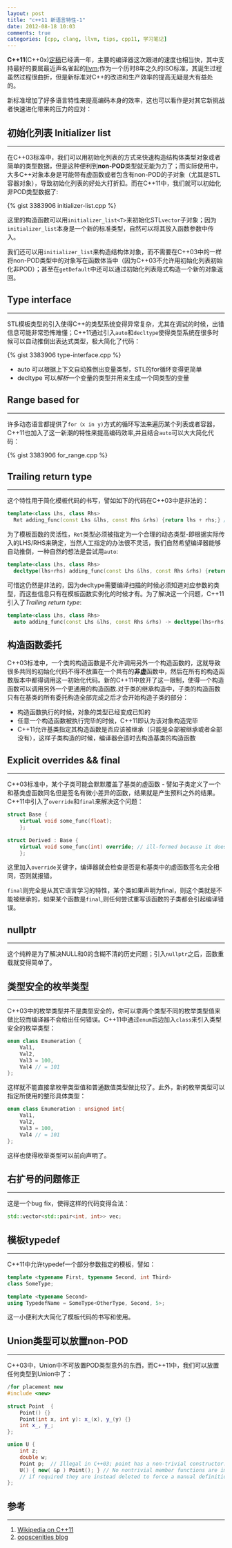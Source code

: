 ```yaml
---
layout: post
title: "c++11 新语言特性-1"
date: 2012-08-18 10:03
comments: true
categories: [cpp, clang, llvm, tips, cpp11, 学习笔记]
---
```


**C++11**(C++0x)[定稿](http://herbsutter.com/2011/10/10/iso-c11-published/)已经满一年，主要的编译器这次跟进的速度也相当快，其中支持最好的要属最近声名雀起的[llvm](http://llvm.org/);作为一个历时8年之久的ISO标准，其诞生过程虽然过程很曲折，但是新标准对C++的改进和生产效率的提高无疑是大有益处的。

<!--more-->

新标准增加了好多语言特性来提高编码本身的效率，这也可以看作是对其它新挑战者快速进化带来的压力的应对：

## 初始化列表 Initializer list
----------------------------------

在C++03标准中，我们可以用初始化列表的方式来快速构造结构体类型对象或者简单的类型数据，但是这种便利到**non-POD**类型就无能为力了；而实际使用中，大多C++对象本身是可能带有虚函数或者包含有non-POD的子对象（尤其是STL容器对象），导致初始化列表的好处大打折扣。而在C++11中，我们就可以初始化非POD类型数据了:

{% gist 3383906 initializer-list.cpp %}

这里的构造函数可以用`initializer_list<T>`来初始化STL`vector`子对象；因为`initializer_list`本身是一个新的标准类型，自然可以将其放入函数参数中传入。

我们还可以用`initializer_list`来构造结构体对象，而不需要在C++03中的一样将non-POD类型中的对象写在函数体当中（因为C++03不允许用初始化列表初始化非POD）；甚至在`getDefault`中还可以通过初始化列表隐式构造一个新的对象返回。

## Type interface
------------------

STL模板类型的引入使得C++的类型系统变得异常复杂，尤其在调试的时候，出错信息可能非常恐怖难懂；C++11通过引入`auto`和`decltype`使得类型系统在很多时候可以自动推倒出表达式类型，极大简化了代码：

{% gist 3383906 type-interface.cpp %}

- auto 可以根据上下文自动推倒出变量类型，STL的for循环变得更简单   
- decltype 可以*解析*一个变量的类型并用来生成一个同类型的变量

## Range based for
------------------

许多动态语言都提供了`for（x in y)`方式的循环写法来遍历某个列表或者容器，C++11也加入了这一新潮的特性来提高编码效率,并且结合`auto`可以大大简化代码：

{% gist 3383906 for_range.cpp %}


## Trailing return type
-----------------------
这个特性用于简化模板代码的书写，譬如如下的代码在C++03中是非法的：
``` c++
template<class Lhs, class Rhs>
  Ret adding_func(const Lhs &lhs, const Rhs &rhs) {return lhs + rhs;} //Ret must be the type of lhs+rhs
```
为了模板函数的灵活性，`Ret`类型必须被指定为一个合理的动态类型-即根据实际传入的LHS/RHS来确定，当然人工指定的办法很不灵活，我们自然希望编译器能够自动推倒，一种自然的想法是尝试用`auto`:
``` cpp
template<class Lhs, class Rhs>
  decltype(lhs+rhs) adding_func(const Lhs &lhs, const Rhs &rhs) {return lhs + rhs;} //Not legal C++11
```
可惜这仍然是非法的，因为decltype需要编译扫描的时候必须知道对应参数的类型，而这些信息只有在模板函数实例化的时候才有。为了解决这一个问题，C++11引入了*Trailing return type*:
``` cpp
template<class Lhs, class Rhs>
  auto adding_func(const Lhs &lhs, const Rhs &rhs) -> decltype(lhs+rhs) {return lhs + rhs;}
```

## 构造函数委托
C++03标准中，一个类的构造函数是不允许调用另外一个构造函数的，这就导致很多共同的初始化代码不得不放置在一个共有的**非虚**函数中，然后在所有的构造函数版本中都得调用这一初始化代码。新的C++11中放开了这一限制，使得一个构造函数可以调用另外一个更通用的构造函数.对于类的继承构造中，子类的构造函数只有在基类的所有委托构造全部完成之后才会开始构造子类的部分：

- 构造函数执行的时候，对象的类型已经变成已知的  
- 任意一个构造函数被执行完毕的时候，C++11即认为该对象构造完毕  
- C++11允许基类指定其构造函数是否应该被继承（只能是全部被继承或者全部没有），这样子类构造的时候，编译器会适时去构造基类的构造函数  

## Explicit overrides && final
------------------------------
C++03标准中，某个子类可能会默默覆盖了基类的虚函数 - 譬如子类定义了一个和基类虚函数同名但是签名有微小差异的函数，结果就是产生预料之外的结果。C++11中引入了`override`和`final`来解决这个问题：
```cpp
struct Base {
    virtual void some_func(float);
    };
     
struct Derived : Base {
    virtual void some_func(int) override; // ill-formed because it doesn't override a base class method
    };
```
这里加入`override`关键字，编译器就会检查是否是和基类中的虚函数签名完全相同，否则就报错。

`final`则完全是从其它语言学习的特性，某个类如果声明为final，则这个类就是不能被继承的，如果某个函数是`final`,则任何尝试重写该函数的子类都会引起编译错误。

## nullptr
---------------

这个纯粹是为了解决NULL和0的含糊不清的历史问题；引入`nullptr`之后，函数重载就变得简单了。

## 类型安全的枚举类型 
---------------------

C++03中的枚举类型并不是类型安全的，你可以拿两个类型不同的枚举类型值来做比较而编译器不会给出任何错误。C++11中通过`enum`后边加入`class`来引入类型安全的枚举类型：
```cpp
enum class Enumeration {
    Val1,
    Val2,
    Val3 = 100,
    Val4 // = 101
};
```
这样就不能直接拿枚举类型值和普通数值类型做比较了。此外，新的枚举类型可以指定所使用的整形具体类型：
```cpp
enum class Enumeration : unsigned int{
    Val1,
    Val2,
    Val3 = 100,
    Val4 // = 101
};
```
这样也使得枚举类型可以前向声明了。

## 右扩号的问题修正
---------------------
这是一个bug fix，使得这样的代码变得合法：
``` cpp
std::vector<std::pair<int, int>> vec;
```

## 模板typedef
-------------------------
C++11中允许typedef一个部分参数指定的模板，譬如：
```cpp
template <typename First, typename Second, int Third>
class SomeType;
 
template <typename Second>
using TypedefName = SomeType<OtherType, Second, 5>;
```
这一小便利大大简化了模板代码的书写和使用。

## Union类型可以放置non-POD
------------------------------
C++03中，Union中不可放置POD类型意外的东西，而C++11中，我们可以放置任何类型到Union中了：
```cpp
/for placement new
#include <new>
 
struct Point  {
    Point() {}
    Point(int x, int y): x_(x), y_(y) {}
    int x_, y_;
};

union U {
    int z;
    double w;
    Point p;  // Illegal in C++03; point has a non-trivial constructor.  However, this is legal in C++11.
    U() { new( &p ) Point(); } // No nontrivial member functions are implicitly defined for a union;
    // if required they are instead deleted to force a manual definition.
};
```

## 参考
------------
1. [Wikipedia on C++11](http://en.wikipedia.org/wiki/C%2B%2B11#Core_language_usability_enhancements)  
2. [oopscenities blog](http://oopscenities.net/tag/cpp11/)

